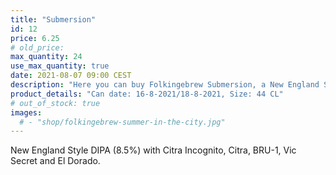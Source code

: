 ```yaml
---
title: "Submersion"
id: 12
price: 6.25
# old_price:
max_quantity: 24
use_max_quantity: true
date: 2021-08-07 09:00 CEST
description: "Here you can buy Folkingebrew Submersion, a New England Style DIPA (8.5%) with Citra Incognito, Citra, BRU-1, Vic Secret and El Dorado."
product_details: "Can date: 16-8-2021/18-8-2021, Size: 44 CL"
# out_of_stock: true
images:
  # - "shop/folkingebrew-summer-in-the-city.jpg"
---
```


New England Style DIPA (8.5%) with Citra Incognito, Citra, BRU-1, Vic Secret and El Dorado.
